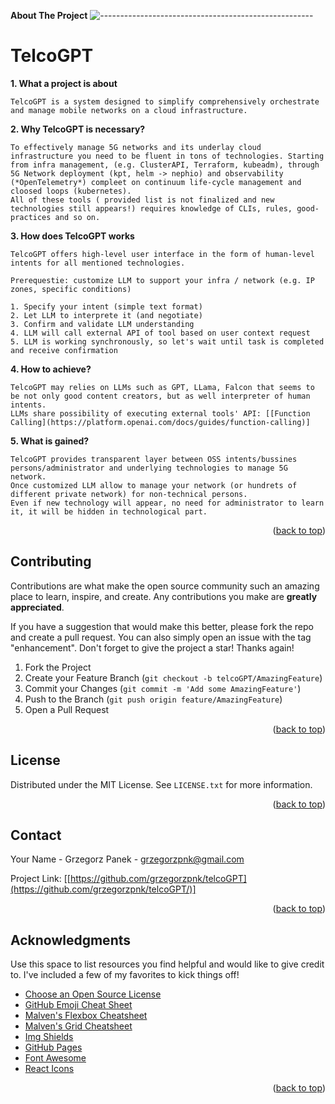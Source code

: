 

<!-- ABOUT THE PROJECT -->
****About The Project****
![-----------------------------------------------------](https://raw.githubusercontent.com/andreasbm/readme/master/assets/lines/rainbow.png)

# TelcoGPT

**1. What a project is about**

```
TelcoGPT is a system designed to simplify comprehensively orchestrate and manage mobile networks on a cloud infrastructure.
```

**2. Why TelcoGPT is necessary?**

```
To effectively manage 5G networks and its underlay cloud infrastructure you need to be fluent in tons of technologies. Starting from infra management, (e.g. ClusterAPI, Terraform, kubeadm), through 5G Network deployment (kpt, helm -> nephio) and observability (*OpenTelemetry*) compleet on continuum life-cycle management and cloosed loops (kubernetes). 
All of these tools ( provided list is not finalized and new technologies still appears!) requires knowledge of CLIs, rules, good-practices and so on.
```

**3. How does TelcoGPT works**
```
TelcoGPT offers high-level user interface in the form of human-level intents for all mentioned technologies. 

Prerequestie: customize LLM to support your infra / network (e.g. IP zones, specific conditions)

1. Specify your intent (simple text format)
2. Let LLM to interprete it (and negotiate)
3. Confirm and validate LLM understanding
4. LLM will call external API of tool based on user context request
5. LLM is working synchronously, so let's wait until task is completed and receive confirmation

```

**4. How to achieve?**

```
TelcoGPT may relies on LLMs such as GPT, LLama, Falcon that seems to be not only good content creators, but as well interpreter of human intents.
LLMs share possibility of executing external tools' API: [[Function Calling](https://platform.openai.com/docs/guides/function-calling)]
```
**5. What is gained?**

```
TelcoGPT provides transparent layer between OSS intents/bussines persons/administrator and underlying technologies to manage 5G network. 
Once customized LLM allow to manage your network (or hundrets of different private network) for non-technical persons.
Even if new technology will appear, no need for administrator to learn it, it will be hidden in technological part.
```
<p align="right">(<a href="#readme-top">back to top</a>)</p>




<!-- CONTRIBUTING -->
## Contributing

Contributions are what make the open source community such an amazing place to learn, inspire, and create. Any contributions you make are **greatly appreciated**.

If you have a suggestion that would make this better, please fork the repo and create a pull request. You can also simply open an issue with the tag "enhancement".
Don't forget to give the project a star! Thanks again!

1. Fork the Project
2. Create your Feature Branch (`git checkout -b telcoGPT/AmazingFeature`)
3. Commit your Changes (`git commit -m 'Add some AmazingFeature'`)
4. Push to the Branch (`git push origin feature/AmazingFeature`)
5. Open a Pull Request

<p align="right">(<a href="#readme-top">back to top</a>)</p>



<!-- LICENSE -->
## License

Distributed under the MIT License. See `LICENSE.txt` for more information.

<p align="right">(<a href="#readme-top">back to top</a>)</p>



<!-- CONTACT -->
## Contact

Your Name - Grzegorz Panek - grzegorzpnk@gmail.com

Project Link: [[https://github.com/grzegorzpnk/telcoGPT](https://github.com/grzegorzpnk/telcoGPT/)]

<p align="right">(<a href="#readme-top">back to top</a>)</p>



<!-- ACKNOWLEDGMENTS -->
## Acknowledgments

Use this space to list resources you find helpful and would like to give credit to. I've included a few of my favorites to kick things off!

* [Choose an Open Source License](https://choosealicense.com)
* [GitHub Emoji Cheat Sheet](https://www.webpagefx.com/tools/emoji-cheat-sheet)
* [Malven's Flexbox Cheatsheet](https://flexbox.malven.co/)
* [Malven's Grid Cheatsheet](https://grid.malven.co/)
* [Img Shields](https://shields.io)
* [GitHub Pages](https://pages.github.com)
* [Font Awesome](https://fontawesome.com)
* [React Icons](https://react-icons.github.io/react-icons/search)

<p align="right">(<a href="#readme-top">back to top</a>)</p>

